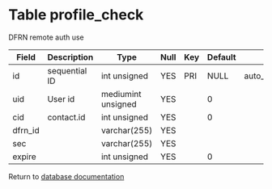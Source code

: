 Table profile_check
===========
DFRN remote auth use

| Field | Description | Type | Null | Key | Default | Extra |
| ----- | ----------- | ---- | ---- | --- | ------- | ----- |
| id | sequential ID | int unsigned | YES | PRI | NULL | auto_increment |    
| uid | User id | mediumint unsigned | YES |  | 0 |  |    
| cid | contact.id | int unsigned | YES |  | 0 |  |    
| dfrn_id |  | varchar(255) | YES |  |  |  |    
| sec |  | varchar(255) | YES |  |  |  |    
| expire |  | int unsigned | YES |  | 0 |  |    

Return to [database documentation](help/database)
